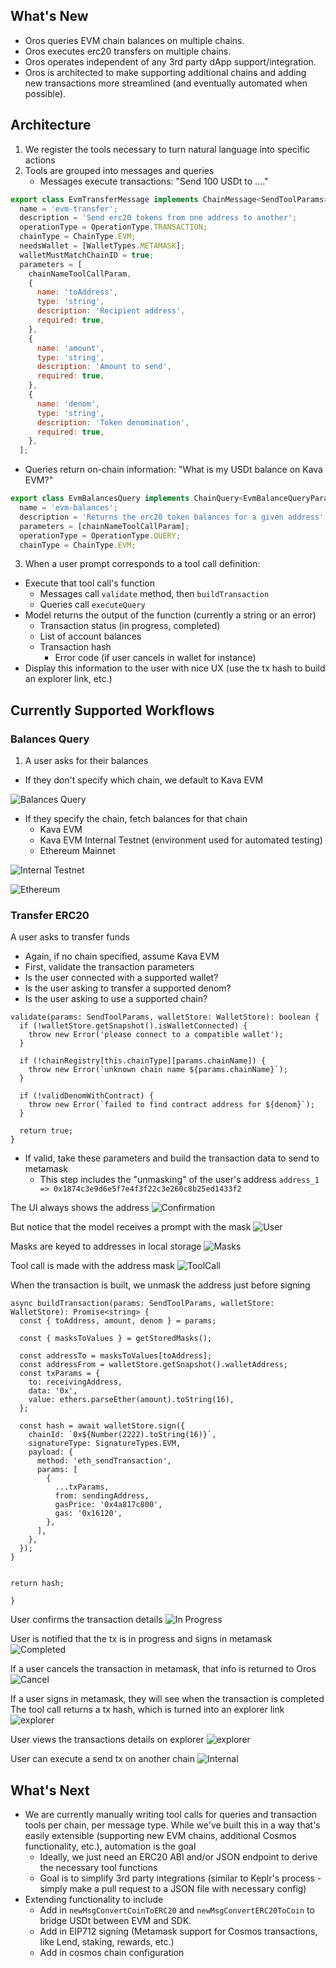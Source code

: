 ## What's New

- Oros queries EVM chain balances on multiple chains.
- Oros executes erc20 transfers on multiple chains.
- Oros operates independent of any 3rd party dApp support/integration.
- Oros is architected to make supporting additional chains and adding new transactions more streamlined (and eventually
  automated when
  possible).

## Architecture

1. We register the tools necessary to turn natural language into specific actions
2. Tools are grouped into messages and queries
    - Messages execute transactions: "Send 100 USDt to ...."

```javascript
export class EvmTransferMessage implements ChainMessage<SendToolParams> {
  name = 'evm-transfer';
  description = 'Send erc20 tokens from one address to another';
  operationType = OperationType.TRANSACTION;
  chainType = ChainType.EVM;
  needsWallet = [WalletTypes.METAMASK];
  walletMustMatchChainID = true;
  parameters = [
    chainNameToolCallParam,
    {
      name: 'toAddress',
      type: 'string',
      description: 'Recipient address',
      required: true,
    },
    {
      name: 'amount',
      type: 'string',
      description: 'Amount to send',
      required: true,
    },
    {
      name: 'denom',
      type: 'string',
      description: 'Token denomination',
      required: true,
    },
  ];
```

- Queries return on-chain information: "What is my USDt balance on Kava EVM?"

```javascript
export class EvmBalancesQuery implements ChainQuery<EvmBalanceQueryParams> {
  name = 'evm-balances';
  description = 'Returns the erc20 token balances for a given address';
  parameters = [chainNameToolCallParam];
  operationType = OperationType.QUERY;
  chainType = ChainType.EVM;
```

3. When a user prompt corresponds to a tool call definition:

- Execute that tool call's function
    - Messages call `validate` method, then `buildTransaction`
    - Queries call `executeQuery`
- Model returns the output of the function (currently a string or an error)
    - Transaction status (in progress, completed)
    - List of account balances
  - Transaction hash
    - Error code (if user cancels in wallet for instance)
- Display this information to the user with nice UX (use the tx hash to build an explorer link, etc.)

## Currently Supported Workflows

### Balances Query

1. A user asks for their balances

- If they don't specify which chain, we default to Kava EVM

![Balances Query](demo/images/balances-query.png)

- If they specify the chain, fetch balances for that chain
    - Kava EVM
    - Kava EVM Internal Testnet (environment used for automated testing)
    - Ethereum Mainnet

![Internal Testnet](demo/images/balances-query-internal.png)

![Ethereum](demo/images/eth-balances.png)

### Transfer ERC20

A user asks to transfer funds

- Again, if no chain specified, assume Kava EVM
- First, validate the transaction parameters
- Is the user connected with a supported wallet?
- Is the user asking to transfer a supported denom?
- Is the user asking to use a supported chain?

```
validate(params: SendToolParams, walletStore: WalletStore): boolean {
  if (!walletStore.getSnapshot().isWalletConnected) {
    throw new Error('please connect to a compatible wallet');
  }

  if (!chainRegistry[this.chainType][params.chainName]) {
    throw new Error(`unknown chain name ${params.chainName}`);
  }

  if (!validDenomWithContract) {
    throw new Error(`failed to find contract address for ${denom}`);
  }

  return true;
}
```

- If valid, take these parameters and build the transaction data to send to metamask
    - This step includes the "unmasking" of the user's
      address `address_1 => 0x1874c3e9d6e5f7e4f3f22c3e260c8b25ed1433f2`

The UI always shows the address
![Confirmation](demo/images/confirmation.png)

But notice that the model receives a prompt with the mask
![User](demo/images/userPrompt.png)

Masks are keyed to addresses in local storage
![Masks](demo/images/masksToAddresses.png)

Tool call is made with the address mask
![ToolCall](demo/images/toolCall.png)

When the transaction is built, we unmask the address just before signing

```
async buildTransaction(params: SendToolParams, walletStore: WalletStore): Promise<string> {
  const { toAddress, amount, denom } = params;

  const { masksToValues } = getStoredMasks();

  const addressTo = masksToValues[toAddress];
  const addressFrom = walletStore.getSnapshot().walletAddress;
  const txParams = {
    to: receivingAddress,
    data: '0x',
    value: ethers.parseEther(amount).toString(16),
  };

  const hash = await walletStore.sign({
    chainId: `0x${Number(2222).toString(16)}`,
    signatureType: SignatureTypes.EVM,
    payload: {
      method: 'eth_sendTransaction',
      params: [
        {
          ...txParams,
          from: sendingAddress,
          gasPrice: '0x4a817c800',
          gas: '0x16120',
        },
      ],
    },
  });
}


return hash;

}
```

User confirms the transaction details
![In Progress](demo/images/inProgress.png)

User is notified that the tx is in progress and signs in metamask
![Completed](demo/images/completed.png)

If a user cancels the transaction in metamask, that info is returned to Oros
![Cancel](demo/images/cancel.png)

If a user signs in metamask, they will see when the transaction is completed
The tool call returns a tx hash, which is turned into an explorer link
![explorer](demo/images/success.png)

User views the transactions details on explorer
![explorer](demo/images/explorer.png)

User can execute a send tx on another chain
![Internal](demo/images/internal.png)

## What's Next

- We are currently manually writing tool calls for queries and transaction tools per chain, per message type. While
  we've built this in a way that's easily extensible (supporting new EVM chains, additional Cosmos functionality, etc.),
  automation is the goal
    - Ideally, we just need an ERC20 ABI and/or JSON endpoint to derive the necessary tool functions
  - Goal is to simplify 3rd party integrations (similar to Keplr's process - simply make a pull request to a JSON
      file with necessary config)
- Extending functionality to include
    - Add in `newMsgConvertCoinToERC20` and `newMsgConvertERC20ToCoin` to bridge USDt between EVM and SDK.
    - Add in EIP712 signing (Metamask support for Cosmos transactions, like Lend, staking, rewards, etc.)
    - Add in cosmos chain configuration
